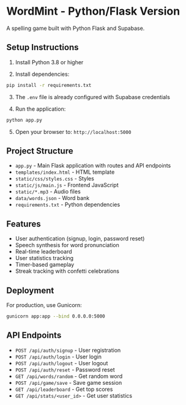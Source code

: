 # WordMint - Python/Flask Version

A spelling game built with Python Flask and Supabase.

## Setup Instructions

1. Install Python 3.8 or higher

2. Install dependencies:
```bash
pip install -r requirements.txt
```

3. The `.env` file is already configured with Supabase credentials

4. Run the application:
```bash
python app.py
```

5. Open your browser to: `http://localhost:5000`

## Project Structure

- `app.py` - Main Flask application with routes and API endpoints
- `templates/index.html` - HTML template
- `static/css/styles.css` - Styles
- `static/js/main.js` - Frontend JavaScript
- `static/*.mp3` - Audio files
- `data/words.json` - Word bank
- `requirements.txt` - Python dependencies

## Features

- User authentication (signup, login, password reset)
- Speech synthesis for word pronunciation
- Real-time leaderboard
- User statistics tracking
- Timer-based gameplay
- Streak tracking with confetti celebrations

## Deployment

For production, use Gunicorn:
```bash
gunicorn app:app --bind 0.0.0.0:5000
```

## API Endpoints

- `POST /api/auth/signup` - User registration
- `POST /api/auth/login` - User login
- `POST /api/auth/logout` - User logout
- `POST /api/auth/reset` - Password reset
- `GET /api/words/random` - Get random word
- `POST /api/game/save` - Save game session
- `GET /api/leaderboard` - Get top scores
- `GET /api/stats/<user_id>` - Get user statistics
